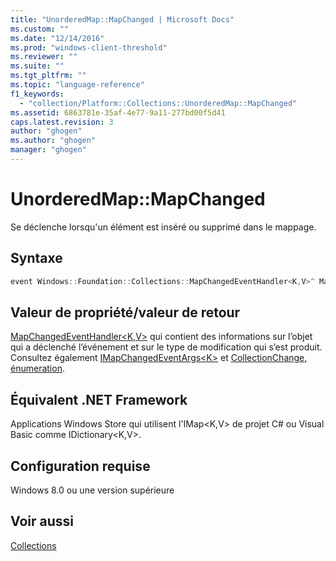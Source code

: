 ```yaml
---
title: "UnorderedMap::MapChanged | Microsoft Docs"
ms.custom: ""
ms.date: "12/14/2016"
ms.prod: "windows-client-threshold"
ms.reviewer: ""
ms.suite: ""
ms.tgt_pltfrm: ""
ms.topic: "language-reference"
f1_keywords: 
  - "collection/Platform::Collections::UnorderedMap::MapChanged"
ms.assetid: 6863781e-35af-4e77-9a11-277bd00f5d41
caps.latest.revision: 3
author: "ghogen"
ms.author: "ghogen"
manager: "ghogen"
---
```

# UnorderedMap::MapChanged
Se déclenche lorsqu'un élément est inséré ou supprimé dans le mappage.  
  
## Syntaxe  
  
```cpp  
event Windows::Foundation::Collections::MapChangedEventHandler<K,V>^ MapChanged;  
```  
  
## Valeur de propriété\/valeur de retour  
 [MapChangedEventHandler\<K,V\>](http://msdn.microsoft.com/library/windows/apps/br206644.aspx) qui contient des informations sur l’objet qui a déclenché l’événement et sur le type de modification qui s’est produit. Consultez également [IMapChangedEventArgs\<K\>](http://msdn.microsoft.com/library/windows/apps/br226034.aspx) et [CollectionChange, énumeration](http://msdn.microsoft.com/library/windows/apps/windows.foundation.collections.collectionchange.aspx).  
  
## Équivalent .NET Framework  
 Applications Windows Store qui utilisent l'IMap\<K,V\> de projet C\# ou Visual Basic comme IDictionary\<K,V\>.  
  
## Configuration requise  
 Windows 8.0 ou une version supérieure  
  
## Voir aussi  
 [Collections](../cppcx/collections-c-cx.md)